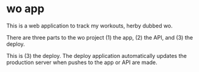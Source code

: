 # wo app

This is a web application to track my workouts, herby dubbed wo.

There are three parts to the wo project (1) the app, (2) the API, and (3) the deploy.

This is (3) the deploy. The deploy application automatically updates the production server when pushes to the app or API are made.

